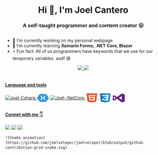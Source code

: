 <h1 align="center">Hi 👋, I'm Joel Cantero</h1>
<h3 align="center">A self-taught programmer and content creator 😜</h3>

##

- 🔭 I’m currently working on my personal webpage
- 🌱 I’m currently learning **Xamarin Forms, .NET Core, Blazor**
- ⚡ Fun fact: All of us programmers have keywords that we use for our temporary variables. asdf 😄



<div align="center">
  <a href="https://github.com/joelveloper">
  <img height="150em" src="https://github-readme-stats.vercel.app/api?username=joelveloper&show_icons=true&theme=dark&include_all_commits=true&count_private=true"/>
  <img height="150em" src="https://github-readme-stats.vercel.app/api/top-langs/?username=joelveloper&layout=compact&langs_count=7&theme=dark"/>
</div>


<div style="display: inline_block"><br>
  <h4>Language and tools</h4>
  <img align="center" alt="Joel-Csharp" height="30" width="40" src="https://cdn.jsdelivr.net/gh/devicons/devicon/icons/csharp/csharp-original.svg">
  <img align="center" alt="Joel-Xamarin" height="30" width="40" src="https://raw.githubusercontent.com/devicons/devicon/master/icons/xamarin/xamarin-original.svg">
  <img align="center" alt="Joel-.NetCore" height="30" width="40" src="https://cdn.jsdelivr.net/gh/devicons/devicon/icons/dotnetcore/dotnetcore-original.svg"/>
  <img align="center" alt="Joel-HTML" height="30" width="40" src="https://raw.githubusercontent.com/devicons/devicon/master/icons/html5/html5-original.svg">
  <img align="center" alt="Joel-CSS" height="30" width="40" src="https://raw.githubusercontent.com/devicons/devicon/master/icons/css3/css3-original.svg">
  <img align="center" alt="Joel-Xamarin" height="30" width="40" src="https://raw.githubusercontent.com/devicons/devicon/master/icons/visualstudio/visualstudio-plain.svg">
</div>
  
  ##
  
  <div>
    <h4>Connet with me 👇</h4>
    <a href="https://www.youtube.com/channel/michannel" target="_blank"><img src="https://img.shields.io/badge/YouTube-FF0000?style=for-the-badge&logo=youtube&logoColor=white" target="_blank"></a>
    <a href="https://instagram.com/joel.developer" target="_blank"><img src="https://img.shields.io/badge/-Instagram-%23E4405F?style=for-the-badge&logo=instagram&logoColor=white" target="_blank"></a>
    <a href = "mailto:alfonzojoel@hotmail.com"><img src="https://img.shields.io/badge/-Gmail-%23333?style=for-the-badge&logo=gmail&logoColor=white" target="_blank"></a>
    
    ![Snake animation](https://github.com/joelveloper/joelveloper/blob/output/github-contribution-grid-snake.svg)
    
  </div>
